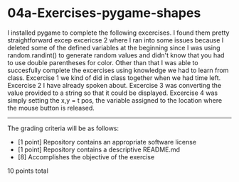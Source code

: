 # 04a-Exercises-pygame-shapes

I installed pygame to complete the following excercises. I found them pretty straightforward excep excericse 2 where I ran into some issues because I deleted some of the defined variables at the beginning since I was using random.randint() to generate random values and didn't know that you had to use double parentheses for color. Other than that I was able to succesfully complete the excercises using knowledge we had to learn from class. Excercise 1 we kind of did in class together when we had time left. Excercise 2 I have already spoken about. Excercise 3 was converting the value provided to a string so that it could be displayed. Excercise 4 was simply setting the x,y = t pos, the variable assigned to the location where the mouse button is released.

---

The grading criteria will be as follows:

* [1 point] Repository contains an appropriate software license
* [1 point] Repository contains a descriptive README.md
* [8] Accomplishes the objective of the exercise

10 points total